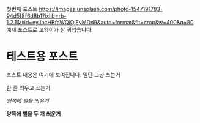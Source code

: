 첫번째 포스트
https://images.unsplash.com/photo-1547191783-94d5f8f6d8b1?ixlib=rb-1.2.1&ixid=eyJhcHBfaWQiOjEyMDd9&auto=format&fit=crop&w=400&q=80
예제 포스트로 고양이가 참 귀엽습니다.

# 테스트용 포스트

포스트 내용은 여기에 보여집니다.
일단 그냥 쓰는거

한 줄 띄우고 쓰는거

*양쪽에 별을 씌운거*

**양쪽에 별을 두 개 씌운거**

